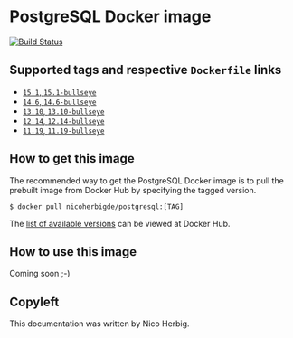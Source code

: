 # PostgreSQL Docker image

[![Build Status](https://github.com/nicoherbigio/docker-postgresql/actions/workflows/build-docker-images.yml/badge.svg)](https://github.com/nicoherbigio/docker-postgresql/actions/workflows/build-docker-images.yml)

## Supported tags and respective `Dockerfile` links

 * [`15.1`, `15.1-bullseye`](https://github.com/nicoherbigio/docker-postgresql/blob/main/15.1/debian/default/Dockerfile)
 * [`14.6`, `14.6-bullseye`](https://github.com/nicoherbigio/docker-postgresql/blob/main/14.6/debian/default/Dockerfile)
 * [`13.10`, `13.10-bullseye`](https://github.com/nicoherbigio/docker-postgresql/blob/main/13.10/debian/default/Dockerfile)
 * [`12.14`, `12.14-bullseye`](https://github.com/nicoherbigio/docker-postgresql/blob/main/12.14/debian/default/Dockerfile)
 * [`11.19`, `11.19-bullseye`](https://github.com/nicoherbigio/docker-postgresql/blob/main/11.19/debian/default/Dockerfile)

## How to get this image

The recommended way to get the PostgreSQL Docker image is to pull the prebuilt image from Docker Hub by specifying the tagged version.

```console
$ docker pull nicoherbigde/postgresql:[TAG]
```

The [list of available versions](https://hub.docker.com/r/nicoherbigde/postgresql/tags) can be viewed at Docker Hub.

## How to use this image

Coming soon ;-)

## Copyleft

This documentation was written by Nico Herbig.

